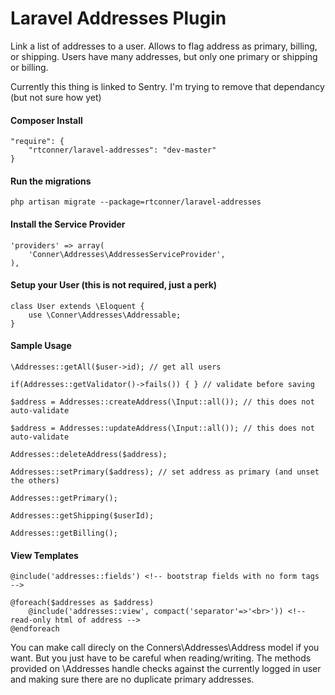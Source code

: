 Laravel Addresses Plugin
============

Link a list of addresses to a user. Allows to flag address as primary, billing, or shipping. Users have many addresses, but only one primary or shipping or billing.

Currently this thing is linked to Sentry. I'm trying to remove that dependancy (but not sure how yet)

#### Composer Install

    "require": {
        "rtconner/laravel-addresses": "dev-master"
    }

#### Run the migrations

	php artisan migrate --package=rtconner/laravel-addresses
	
#### Install the Service Provider 

	'providers' => array(
		'Conner\Addresses\AddressesServiceProvider',
	),
	
#### Setup your User (this is not required, just a perk)

    class User extends \Eloquent {
		use \Conner\Addresses\Addressable;
    }

#### Sample Usage

    \Addresses::getAll($user->id); // get all users
    
    if(Addresses::getValidator()->fails()) { } // validate before saving
    
    $address = Addresses::createAddress(\Input::all()); // this does not auto-validate
    
    $address = Addresses::updateAddress(\Input::all()); // this does not auto-validate
    
    Addresses::deleteAddress($address);
    
    Addresses::setPrimary($address); // set address as primary (and unset the others)
    
	Addresses::getPrimary();    
    
	Addresses::getShipping($userId);    

	Addresses::getBilling();    

#### View Templates

	@include('addresses::fields') <!-- bootstrap fields with no form tags -->
	
	@foreach($addresses as $address)
		@include('addresses::view', compact('separator'=>'<br>')) <!-- read-only html of address -->
	@endforeach 
	
You can make call direcly on the Conners\Addresses\Address model if you want. But you just have to be careful when reading/writing. The methods provided on \Addresses handle checks against the currently logged in user and making sure there are no duplicate primary addresses.
